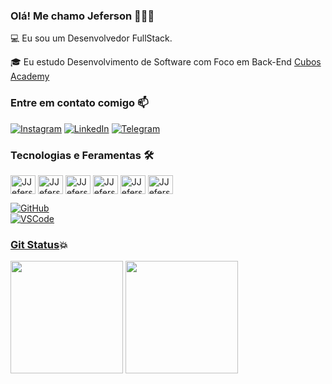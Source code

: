 <head>

### Olá! Me chamo Jeferson 👋👨🏻

💻 Eu sou um Desenvolvedor FullStack.

🎓 Eu estudo Desenvolvimento de Software com Foco em Back-End [Cubos Academy](https://cubos.academy)

<link rel="stylesheet" href="https://cdn.jsdelivr.net/gh/devicons/devicon@v2.15.1/devicon.min.css">
</head>

### Entre em contato comigo 📫

<div>

  [![Instagram](https://img.shields.io/badge/Instagram-E4405F?style=for-the-badge&logo=instagram&logoColor=white)](https://www.instagram.com/limajjf/)
  [![LinkedIn](https://img.shields.io/badge/LinkedIn-0077B5?style=for-the-badge&logo=linkedin&logoColor=white)](https://www.linkedin.com/in/jos%C3%A9-jeferson-lima-feitosa-b9a11b1aa/)
  [![Telegram](https://img.shields.io/badge/Telegram-2CA5E0?style=for-the-badge&logo=telegram&logoColor=white)](https://web.telegram.org/a/)
  
</div>

### Tecnologias e Feramentas 🛠️
<div>
  
<img align="center" alt="JJefersonLimaF-html" height="30" width="40" src="https://cdn.jsdelivr.net/gh/devicons/devicon/icons/html5/html5-original.svg"/>
<img align="center" alt="JJefersonLimaF-css" height="30" width="40" src="https://cdn.jsdelivr.net/gh/devicons/devicon/icons/css3/css3-original.svg"/>
<img align="center" alt="JJefersonLimaF-Javascript" height="30" width="40" src="https://cdn.jsdelivr.net/gh/devicons/devicon/icons/javascript/javascript-original.svg"/>
<img align="center" alt="JJefersonLimaF-python" height="30" width="40" src="https://cdn.jsdelivr.net/gh/devicons/devicon/icons/python/python-original.svg"/>
<img align="center" alt="JJefersonLimaF-nodejs" height="30" width="40" src="https://cdn.jsdelivr.net/gh/devicons/devicon/icons/nodejs/nodejs-original.svg"/>
<img align="center" alt="JJefersonLimaF-git" height="30" width="40" src="https://cdn.jsdelivr.net/gh/devicons/devicon/icons/git/git-original.svg"/>

  
[![GitHub](https://img.shields.io/badge/GitHub-100000?style=for-the-badge&logo=github&logoColor=white)](https://github.com/JJefersonLimaF)  
[![VSCode](https://img.shields.io/badge/Visual_Studio_Code-0078D4?style=for-the-badge&logo=visual%20studio%20code&logoColor=white)](https://code.visualstudio.com/)

</div>


### [Git Status](https://github.com/JJefersonLimaF)💥
<div>
  <img height="180em" src="https://github-readme-stats.vercel.app/api?username=JJefersonLimaF&show_icons=true&theme=transparent"/> 
  <img height="180em" src="https://github-readme-stats.vercel.app/api/top-langs/?username=JJefersonLimaF&layout=compact&theme=transparent"/>
</div>
